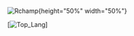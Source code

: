 ![Rchamp](https://i.imgur.com/ib1tQWi.png){height="50%" width="50%"}


[![Top_Lang](https://github-readme-stats.vercel.app/api/top-langs/?username=mowgl-i&theme=radical&layout=compact")]


